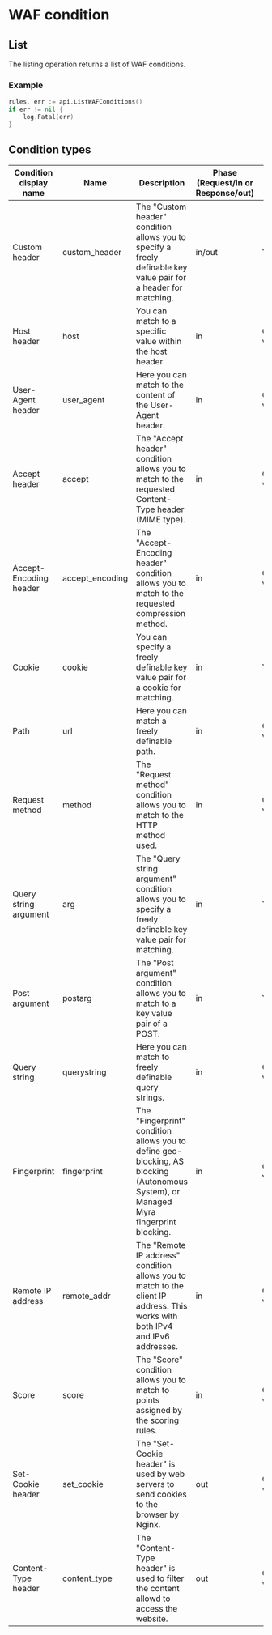 # WAF condition

## List
The listing operation returns a list of WAF conditions.

### Example
```go
rules, err := api.ListWAFConditions()
if err != nil {
    log.Fatal(err)
}
```

## Condition types
| Condition display name | Name | Description | Phase (Request/in or Response/out) | Key-Value pair |
| - | - | - | - | - |
| Custom header | custom_header | The "Custom header" condition allows you to specify a freely definable key value pair for a header for matching. | in/out | Yes |
| Host header | host | You can match to a specific value within the host header. | in | Only value |
| User-Agent header | user_agent | Here you can match to the content of the User-Agent header. | in | Only value |
| Accept header | accept | The "Accept header" condition allows you to match to the requested Content-Type header (MIME type). | in | Only value |
| Accept-Encoding header | accept_encoding | The "Accept-Encoding header" condition allows you to match to the requested compression method. | in | Only value |
| Cookie | cookie | You can specify a freely definable key value pair for a cookie for matching. | in | Yes |
| Path | url | Here you can match a freely definable path. | in | Only value |
| Request method | method | The "Request method" condition allows you to match to the HTTP method used. | in | Only valuen|
| Query string argument | arg | The "Query string argument" condition allows you to specify a freely definable key value pair for matching. | in | Yes |
| Post argument | postarg | The "Post argument" condition allows you to match to a key value pair of a POST. | in | Yes |
| Query string | querystring | Here you can match to freely definable query strings. | in | Only value |
| Fingerprint | fingerprint | The "Fingerprint" condition allows you to define geo-blocking, AS blocking (Autonomous System), or Managed Myra fingerprint blocking. | in | Only value |
| Remote IP address | remote_addr | The "Remote IP address" condition allows you to match to the client IP address. This works with both IPv4 and IPv6 addresses. | in | Only value |
| Score | score | The "Score" condition allows you to match to points assigned by the scoring rules. | in | Only value |
| Set-Cookie header | set_cookie | The "Set-Cookie header" is used by web servers to send cookies to the browser by Nginx. | out | Only value |
| Content-Type header | content_type | The "Content-Type header" is used to filter the content allowd to access the website. | out | Only value |
